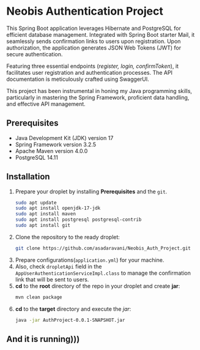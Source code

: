 # Neobis Authentication Project

This Spring Boot application leverages Hibernate and PostgreSQL for efficient database management. Integrated with Spring Boot starter Mail, it seamlessly sends confirmation links to users upon registration. Upon authorization, the application generates JSON Web Tokens (JWT) for secure authentication.

Featuring three essential endpoints (*register, login, confirmToken*), it facilitates user registration and authentication processes. The API documentation is meticulously crafted using SwaggerUI.

This project has been instrumental in honing my Java programming skills, particularly in mastering the Spring Framework, proficient data handling, and effective API management.

## Prerequisites

- Java Development Kit (JDK) version 17
- Spring Framework version 3.2.5
- Apache Maven version 4.0.0
- PostgreSQL 14.11

## Installation
1. Prepare your droplet by installing __Prerequisites__ and the `git`.
   ```bash
   sudo apt update
   sudo apt install openjdk-17-jdk
   sudo apt install maven
   sudo apt install postgresql postgresql-contrib
   sudo apt install git
   ```
2. Clone the repository to the ready droplet:
   ```bash
   git clone https://github.com/asadaravani/Neobis_Auth_Project.git
   ```
3. Prepare configurations(`application.yml`) for your machine.
4. Also, check `dropletApi` field in the `AppUserAuthenticationServiceImpl.class` to manage the confirmation link that will be sent to users.
5. __cd__ to the __root__ directory of the repo in your droplet and create __jar__:
   ```bash
   mvn clean package
   ``` 
6. __cd__ to the __target__ directory and execute the *jar*:
   ```bash
   java -jar AuthProject-0.0.1-SNAPSHOT.jar
   ```
  ## And it is running)))
